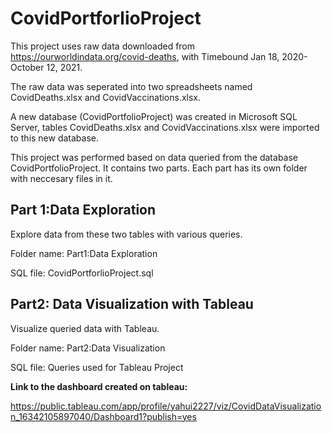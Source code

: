 # CovidPortforlioProject

This project uses raw data downloaded from https://ourworldindata.org/covid-deaths, with Timebound Jan 18, 2020-October 12, 2021.

The raw data was seperated into two spreadsheets named CovidDeaths.xlsx and CovidVaccinations.xlsx.

A new database (CovidPortfolioProject) was created in Microsoft SQL Server, tables CovidDeaths.xlsx and CovidVaccinations.xlsx were imported to this new database.

This project was performed based on data queried from the database CovidPortfolioProject. It contains two parts. Each part has its own folder with neccesary files in it. 

## Part 1:Data Exploration

Explore data from these two tables with various queries. 

Folder name: Part1:Data Exploration

SQL file: CovidPortforlioProject.sql 

## Part2: Data Visualization with Tableau

Visualize queried data with Tableau.

Folder name: Part2:Data Visualization

SQL file: Queries used for Tableau Project

**Link to the dashboard created on tableau:**

https://public.tableau.com/app/profile/yahui2227/viz/CovidDataVisualization_16342105897040/Dashboard1?publish=yes 




